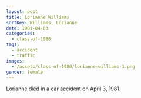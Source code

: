 ```yaml
---
layout: post
title: Lorianne Williams
sortKey: Williams, Lorianne
date: 1981-04-03
categories:
  - class-of-1980
tags:
  - accident
  - traffic
images:
  - /assets/class-of-1980/lorianne-williams-1.png
gender: female
---
```


Lorianne died in a car accident on April 3, 1981.
